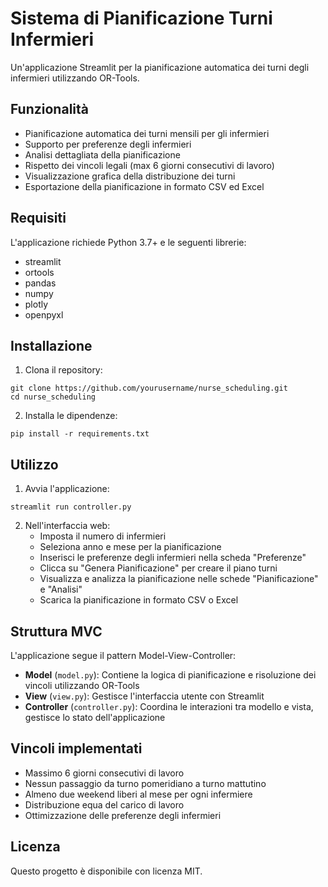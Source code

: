 # Sistema di Pianificazione Turni Infermieri

Un'applicazione Streamlit per la pianificazione automatica dei turni degli infermieri utilizzando OR-Tools.

## Funzionalità

- Pianificazione automatica dei turni mensili per gli infermieri
- Supporto per preferenze degli infermieri
- Analisi dettagliata della pianificazione
- Rispetto dei vincoli legali (max 6 giorni consecutivi di lavoro)
- Visualizzazione grafica della distribuzione dei turni
- Esportazione della pianificazione in formato CSV ed Excel

## Requisiti

L'applicazione richiede Python 3.7+ e le seguenti librerie:

- streamlit
- ortools
- pandas
- numpy
- plotly
- openpyxl

## Installazione

1. Clona il repository:
```
git clone https://github.com/yourusername/nurse_scheduling.git
cd nurse_scheduling
```

2. Installa le dipendenze:
```
pip install -r requirements.txt
```

## Utilizzo

1. Avvia l'applicazione:
```
streamlit run controller.py
```

2. Nell'interfaccia web:
   - Imposta il numero di infermieri
   - Seleziona anno e mese per la pianificazione
   - Inserisci le preferenze degli infermieri nella scheda "Preferenze"
   - Clicca su "Genera Pianificazione" per creare il piano turni
   - Visualizza e analizza la pianificazione nelle schede "Pianificazione" e "Analisi"
   - Scarica la pianificazione in formato CSV o Excel

## Struttura MVC

L'applicazione segue il pattern Model-View-Controller:

- **Model** (`model.py`): Contiene la logica di pianificazione e risoluzione dei vincoli utilizzando OR-Tools
- **View** (`view.py`): Gestisce l'interfaccia utente con Streamlit
- **Controller** (`controller.py`): Coordina le interazioni tra modello e vista, gestisce lo stato dell'applicazione

## Vincoli implementati

- Massimo 6 giorni consecutivi di lavoro
- Nessun passaggio da turno pomeridiano a turno mattutino
- Almeno due weekend liberi al mese per ogni infermiere
- Distribuzione equa del carico di lavoro
- Ottimizzazione delle preferenze degli infermieri

## Licenza

Questo progetto è disponibile con licenza MIT. 